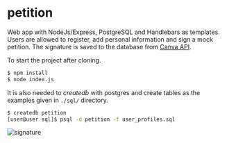 # petition

Web app with NodeJs/Express, PostgreSQL and Handlebars as templates. Users are allowed to register, add personal information and sign a mock petition.
The signature is saved to the database from [Canva API](https://developer.mozilla.org/en-US/docs/Web/API/Canvas_API).

To start the project after cloning.

```sh
$ npm install
$ node index.js
```
It is also needed to *createdb* with postgres and create tables as the examples given in `./sql/` directory.

```sh
$ createdb petition
[user@user sql]$ psql -d petition -f user_profiles.sql
```
![signature]("./sign.png" "Signature")
